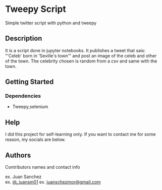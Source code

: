 # Tweepy Script

Simple twitter script with python and tweepy

## Description

It is a script done in jupyter notebooks. It publishes a tweet that sais: "'Celeb' born in 'Seville's town'" and post an image of the celeb and other of the town.
The celebrity chosen is random from a csv and same with the town.

## Getting Started

### Dependencies

* Tweepy,selenium

## Help

I did this project for self-learning only. If you want to contact me for some reason, my socials are below.


## Authors

Contributors names and contact info

ex. Juan Sanchez  
ex. [@_juansm01](https://twitter.com/_juansm01)
ex. juanschezmor@gmail.com

